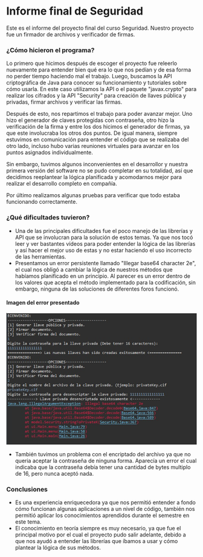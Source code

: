 # Informe final de Seguridad
Este es el informe del proyecto final del curso Seguridad. Nuestro proyecto fue un firmador de archivos y verificador de firmas.

### ¿Cómo hicieron el programa?
Lo primero que hicimos después de escoger el proyecto fue releerlo nuevamente para entender bien qué era lo que nos pedían y de esa forma no perder tiempo haciendo mal el trabajo. Luego, buscamos la API criptográfica de Java para conocer su funcionamiento y tutoriales sobre cómo usarla. En este caso utilizamos la API o el paquete "javax.crypto" para realizar los cifrados y la API "Security" para creación de llaves pública y privadas, firmar archivos y verificar las firmas.

Después de esto, nos repartimos el trabajo para poder avanzar mejor. Uno hizo el generador de claves protegidas con contraseña, otro hizo la verificación de la firma y entre los dos hicimos el generador de firmas, ya que este involucraba los otros dos puntos. De igual manera, siempre estuvimos en comunicación para entender el código que se realizaba del otro lado, incluso hubo varias reuniones virtuales para avanzar en los puntos asignados individualmente.

Sin embargo, tuvimos algunos inconvenientes en el desarrollor y nuestra primera versión del software no se pudo completar en su totalidad, así que decidimos reeplantear la lógica planificada y acomodarnos mejor para realizar el desarrollo completo en compañía.

Por último realizamos algunas pruebas para verificar que todo estaba funcionando correctamente.

### ¿Qué dificultades tuvieron?

* Una de las principales dificultades fue el poco manejo de las librerías y API que se involucran para la solución de estos temas. Ya que nos tocó leer y ver bastantes vídeos para poder entender la lógica de las librerías y así hacer el mejor uso de estas y no estar haciendo el uso incorrecto de las herramientas.
* Presentamos un error persistente llamado "Illegar base64 character 2e", el cual nos obligó a cambiar la lógica de nuestros métodos que habíamos planificado en un principio. Al parecer es un error dentro de los valores que acepta el método implementado para la codificación, sin embargo, ninguna de las soluciones de diferentes foros funcionó.
#### Imagen del error presentado

![](https://github.com/ASuarez10/FileSignerAndVerifier/blob/main/recursos/Error%20Base64.jpeg?raw=true)

* También tuvimos un problema con el encriptado del archivo ya que no queria aceptar la contraseña de ninguna forma. Aparecía un error el cual indicaba que la contraseña debía tener una cantidad de bytes multiplo de 16, pero nunca aceptó nada.

### Conclusiones
* Es una experiencia enriquecedora ya que nos permitió entender a fondo cómo funcionan algunas aplicaciones a un nivel de código, también nos permitió aplicar los conocimientos aprendidos durante el semestre en este tema.
* El conocimiento en teoría siempre es muy necesario, ya que fue el principal motivo por el cual el proyecto pudo salir adelante, debido a que nos ayudó a entender las librerías que íbamos a usar y cómo plantear la lógica de sus métodos.
